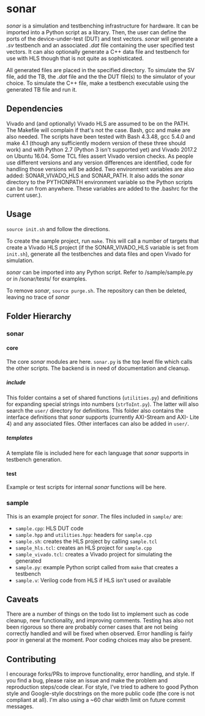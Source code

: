 # sonar

*sonar* is a simulation and testbenching infrastructure for hardware. It can 
be imported into a Python script as a library. Then, the user can define the 
ports of the device-under-test (DUT) and test vectors. *sonar* will generate 
a *.sv* testbench and an associated *.dat* file containing the user specified 
test vectors. It can also optionally generate a C++ data file and testbench for 
use with HLS though that is not quite as sophisticated.

All generated files are placed in the specified directory. To simulate the 
SV file, add the TB, the *.dat* file and the the DUT file(s) to the simulator 
of your choice. To simulate the C++ file, make a testbench executable using the 
generated TB file and run it.

## Dependencies

Vivado and (and optionally) Vivado HLS are assumed to be on the PATH. The 
Makefile will complain if that's not the case. Bash, gcc and make are also 
needed.  The scripts have been tested with Bash 4.3.48, gcc 5.4.0 and make 4.1 
(though any sufficiently modern version of these three should work) and with 
Python 2.7 (Python 3 isn't supported yet) and Vivado 2017.2 on Ubuntu 16.04. Some
TCL files assert Vivado version checks. As people use different versions and any 
version differences are identified, code for handling those versions will be 
added. Two environment variables are also added: SONAR_VIVADO_HLS and SONAR_PATH. 
It also adds the *sonar* directory to the PYTHONPATH environment variable so the 
Python scripts can be run from anywhere. These variables are added to the .bashrc 
for the current user.).

## Usage
``source init.sh`` and follow the directions.

To create the sample project, run ``make``. This will call a number of
targets that create a Vivado HLS project (if the SONAR_VIVADO_HLS variable is 
set from ``init.sh``), generate all the testbenches and data files and open 
Vivado for simulation.

*sonar* can be imported into any Python script. Refer to /sample/sample.py or 
in /sonar/tests/ for examples.

To remove *sonar*, ``source purge.sh``. The repository can then be deleted, 
leaving no trace of *sonar*

## Folder Hierarchy

### sonar

#### core
The core *sonar* modules are here. ``sonar.py`` is the top level file which 
calls the other scripts. The backend is in need of documentation and cleanup.

##### include
This folder contains a set of shared functions (``utilities.py``) and definitions
for expanding special strings into numbers (``strToInt.py``). The latter will 
also search the ``user/`` directory for definitions. This folder also contains 
the interface definitions that *sonar* supports (currently AXI-Stream and AXI-
Lite 4) and any associated files. Other interfaces can also be added in ``user/``.

##### templates
A template file is included here for each language that *sonar* supports in 
testbench generation.

#### test
Example or test scripts for internal *sonar* functions will be here.

### sample
This is an example project for *sonar*. The files included in ``sample/`` are:  
* ``sample.cpp``: HLS DUT code
* ``sample.hpp`` and ``utilities.hpp``: headers for ``sample.cpp``
* ``sample.sh``: creates the HLS project by calling ``sample.tcl``
* ``sample_hls.tcl``: creates an HLS project for ``sample.cpp``
* ``sample_vivado.tcl``: creates a Vivado project for simulating the generated
* ``sample.py``: example Python script called from ``make`` that creates a 
testbench
* ``sample.v``: Verilog code from HLS if HLS isn't used or available

## Caveats

There are a number of things on the todo list to implement such as code
cleanup, new functionality, and improving comments. Testing has also not been
rigorous so there are probably corner cases that are not being correctly handled 
and will be fixed when observed. Error handling is fairly poor in general at the 
moment. Poor coding choices may also be present.

## Contributing

I encourage forks/PRs to improve functionality, error handling, and style. 
If you find a bug, please raise an issue and make the problem and reproduction 
steps/code clear. For style, I've tried to adhere to good Python style and 
Google-style docstrings on the more public code (the core is not compliant at 
all). I'm also using a ~60 char width limit on future commit messages.
